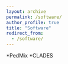 ```yaml
---
layout: archive
permalink: /software/
author_profile: true
title: "Software"
redirect_from:
  - /software/
---
```


*PedMix
*CLADES
